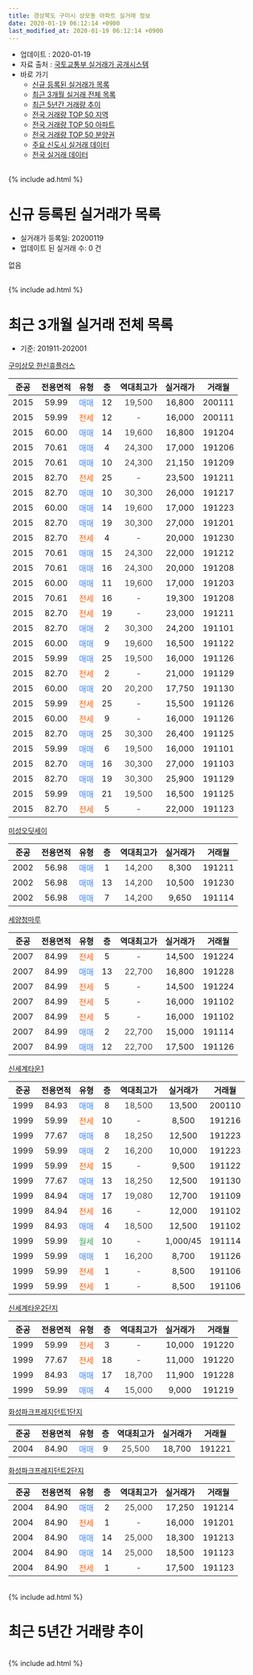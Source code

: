 ```yaml
---
title: 경상북도 구미시 상모동 아파트 실거래 정보
date: 2020-01-19 06:12:14 +0900
last_modified_at: 2020-01-19 06:12:14 +0900
---
```


* 업데이트 : 2020-01-19
* 자료 출처 : [국토교통부 실거래가 공개시스템](http://rt.molit.go.kr)
* 바로 가기
    * [신규 등록된 실거래가 목록](#신규-등록된-실거래가-목록)
    * [최근 3개월 실거래 전체 목록](#최근-3개월-실거래-전체-목록)
    * [최근 5년간 거래량 추이](#최근-5년간-거래량-추이)
    * [전국 거래량 TOP 50 지역](https://apt-info.github.io/apt-trade-info/최근-3개월-전국에서-가장-거래가-많이-발생한-지역)
    * [전국 거래량 TOP 50 아파트](https://apt-info.github.io/apt-trade-info/최근-3개월-전국에서-가장-거래가-많이-발생한-아파트)
    * [전국 거래량 TOP 50 분양권](https://apt-info.github.io/apt-trade-info/최근-3개월-전국에서-가장-거래가-많이-발생한-분양권)
    * [주요 신도시 실거래 데이터](https://apt-info.github.io/apt-trade-info/주요-신도시)
    * [전국 실거래 데이터](https://apt-info.github.io/apt-trade-info/전국)
<br>
{% include ad.html %}
<br>

# 신규 등록된 실거래가 목록
* 실거래가 등록일: 20200119
* 업데이트 된 실거래 수: 0 건

없음

<br>
{% include ad.html %}
<br>

# 최근 3개월 실거래 전체 목록
* 기준: 201911-202001


[구미상모 한신휴플러스](https://search.naver.com/search.naver?query=%EA%B2%BD%EC%83%81%EB%B6%81%EB%8F%84+%EA%B5%AC%EB%AF%B8%EC%8B%9C+%EC%83%81%EB%AA%A8%EB%8F%99+%EA%B5%AC%EB%AF%B8%EC%83%81%EB%AA%A8+%ED%95%9C%EC%8B%A0%ED%9C%B4%ED%94%8C%EB%9F%AC%EC%8A%A4)

|준공|전용면적|유형|층|역대최고가|실거래가|거래월|
|:---:|:---:|:---:|:---:|:---:|:---:|:---:|
|2015|59.99|<span style="color:#4285f3">매매</span>|12|<span style="color:#444444">19,500</span>|16,800|200111|
|2015|59.99|<span style="color:#ff5a00">전세</span>|12|<span style="color:#444444">-</span>|16,000|200111|
|2015|60.00|<span style="color:#4285f3">매매</span>|14|<span style="color:#444444">19,600</span>|16,800|191204|
|2015|70.61|<span style="color:#4285f3">매매</span>|4|<span style="color:#444444">24,300</span>|17,000|191206|
|2015|70.61|<span style="color:#4285f3">매매</span>|10|<span style="color:#444444">24,300</span>|21,150|191209|
|2015|82.70|<span style="color:#ff5a00">전세</span>|25|<span style="color:#444444">-</span>|23,500|191211|
|2015|82.70|<span style="color:#4285f3">매매</span>|10|<span style="color:#444444">30,300</span>|26,000|191217|
|2015|60.00|<span style="color:#4285f3">매매</span>|14|<span style="color:#444444">19,600</span>|17,000|191223|
|2015|82.70|<span style="color:#4285f3">매매</span>|19|<span style="color:#444444">30,300</span>|27,000|191201|
|2015|82.70|<span style="color:#ff5a00">전세</span>|4|<span style="color:#444444">-</span>|20,000|191230|
|2015|70.61|<span style="color:#4285f3">매매</span>|15|<span style="color:#444444">24,300</span>|22,000|191212|
|2015|70.61|<span style="color:#4285f3">매매</span>|16|<span style="color:#444444">24,300</span>|20,000|191208|
|2015|60.00|<span style="color:#4285f3">매매</span>|11|<span style="color:#444444">19,600</span>|17,000|191203|
|2015|70.61|<span style="color:#ff5a00">전세</span>|16|<span style="color:#444444">-</span>|19,300|191208|
|2015|82.70|<span style="color:#ff5a00">전세</span>|19|<span style="color:#444444">-</span>|23,000|191211|
|2015|82.70|<span style="color:#4285f3">매매</span>|2|<span style="color:#444444">30,300</span>|24,200|191101|
|2015|60.00|<span style="color:#4285f3">매매</span>|9|<span style="color:#444444">19,600</span>|16,500|191122|
|2015|59.99|<span style="color:#4285f3">매매</span>|25|<span style="color:#444444">19,500</span>|16,000|191126|
|2015|82.70|<span style="color:#ff5a00">전세</span>|2|<span style="color:#444444">-</span>|21,000|191129|
|2015|60.00|<span style="color:#4285f3">매매</span>|20|<span style="color:#444444">20,200</span>|17,750|191130|
|2015|59.99|<span style="color:#ff5a00">전세</span>|25|<span style="color:#444444">-</span>|15,500|191126|
|2015|60.00|<span style="color:#ff5a00">전세</span>|9|<span style="color:#444444">-</span>|16,000|191126|
|2015|82.70|<span style="color:#4285f3">매매</span>|25|<span style="color:#444444">30,300</span>|26,400|191125|
|2015|59.99|<span style="color:#4285f3">매매</span>|6|<span style="color:#444444">19,500</span>|16,000|191101|
|2015|82.70|<span style="color:#4285f3">매매</span>|16|<span style="color:#444444">30,300</span>|27,000|191103|
|2015|82.70|<span style="color:#4285f3">매매</span>|19|<span style="color:#444444">30,300</span>|25,900|191129|
|2015|59.99|<span style="color:#4285f3">매매</span>|21|<span style="color:#444444">19,500</span>|16,500|191125|
|2015|82.70|<span style="color:#ff5a00">전세</span>|5|<span style="color:#444444">-</span>|22,000|191123|

[미성오딧세이](https://search.naver.com/search.naver?query=%EA%B2%BD%EC%83%81%EB%B6%81%EB%8F%84+%EA%B5%AC%EB%AF%B8%EC%8B%9C+%EC%83%81%EB%AA%A8%EB%8F%99+%EB%AF%B8%EC%84%B1%EC%98%A4%EB%94%A7%EC%84%B8%EC%9D%B4)

|준공|전용면적|유형|층|역대최고가|실거래가|거래월|
|:---:|:---:|:---:|:---:|:---:|:---:|:---:|
|2002|56.98|<span style="color:#4285f3">매매</span>|1|<span style="color:#444444">14,200</span>|8,300|191211|
|2002|56.98|<span style="color:#4285f3">매매</span>|13|<span style="color:#444444">14,200</span>|10,500|191230|
|2002|56.98|<span style="color:#4285f3">매매</span>|7|<span style="color:#444444">14,200</span>|9,650|191114|

[세양청마루](https://search.naver.com/search.naver?query=%EA%B2%BD%EC%83%81%EB%B6%81%EB%8F%84+%EA%B5%AC%EB%AF%B8%EC%8B%9C+%EC%83%81%EB%AA%A8%EB%8F%99+%EC%84%B8%EC%96%91%EC%B2%AD%EB%A7%88%EB%A3%A8)

|준공|전용면적|유형|층|역대최고가|실거래가|거래월|
|:---:|:---:|:---:|:---:|:---:|:---:|:---:|
|2007|84.99|<span style="color:#ff5a00">전세</span>|5|<span style="color:#444444">-</span>|14,500|191224|
|2007|84.99|<span style="color:#4285f3">매매</span>|13|<span style="color:#444444">22,700</span>|16,800|191228|
|2007|84.99|<span style="color:#ff5a00">전세</span>|5|<span style="color:#444444">-</span>|14,500|191224|
|2007|84.99|<span style="color:#ff5a00">전세</span>|5|<span style="color:#444444">-</span>|16,000|191102|
|2007|84.99|<span style="color:#ff5a00">전세</span>|5|<span style="color:#444444">-</span>|16,000|191102|
|2007|84.99|<span style="color:#4285f3">매매</span>|2|<span style="color:#444444">22,700</span>|15,000|191114|
|2007|84.99|<span style="color:#4285f3">매매</span>|12|<span style="color:#444444">22,700</span>|17,500|191126|

[신세계타운1](https://search.naver.com/search.naver?query=%EA%B2%BD%EC%83%81%EB%B6%81%EB%8F%84+%EA%B5%AC%EB%AF%B8%EC%8B%9C+%EC%83%81%EB%AA%A8%EB%8F%99+%EC%8B%A0%EC%84%B8%EA%B3%84%ED%83%80%EC%9A%B41)

|준공|전용면적|유형|층|역대최고가|실거래가|거래월|
|:---:|:---:|:---:|:---:|:---:|:---:|:---:|
|1999|84.93|<span style="color:#4285f3">매매</span>|8|<span style="color:#444444">18,500</span>|13,500|200110|
|1999|59.99|<span style="color:#ff5a00">전세</span>|10|<span style="color:#444444">-</span>|8,500|191216|
|1999|77.67|<span style="color:#4285f3">매매</span>|8|<span style="color:#444444">18,250</span>|12,500|191223|
|1999|59.99|<span style="color:#4285f3">매매</span>|2|<span style="color:#444444">16,200</span>|10,000|191223|
|1999|59.99|<span style="color:#ff5a00">전세</span>|15|<span style="color:#444444">-</span>|9,500|191122|
|1999|77.67|<span style="color:#4285f3">매매</span>|13|<span style="color:#444444">18,250</span>|12,500|191130|
|1999|84.94|<span style="color:#4285f3">매매</span>|17|<span style="color:#444444">19,080</span>|12,700|191109|
|1999|84.94|<span style="color:#ff5a00">전세</span>|16|<span style="color:#444444">-</span>|12,000|191102|
|1999|84.93|<span style="color:#4285f3">매매</span>|4|<span style="color:#444444">18,500</span>|12,500|191102|
|1999|59.99|<span style="color:#34a853">월세</span>|10|<span style="color:#444444">-</span>|1,000/45|191114|
|1999|59.99|<span style="color:#4285f3">매매</span>|1|<span style="color:#444444">16,200</span>|8,700|191126|
|1999|59.99|<span style="color:#ff5a00">전세</span>|1|<span style="color:#444444">-</span>|8,500|191106|
|1999|59.99|<span style="color:#ff5a00">전세</span>|1|<span style="color:#444444">-</span>|8,500|191106|


<script async src="//pagead2.googlesyndication.com/pagead/js/adsbygoogle.js"></script>
<!-- 기본 -->
<ins class="adsbygoogle"
     style="display:block"
     data-ad-client="ca-pub-1142216861245946"
     data-ad-slot="4805727019"
     data-ad-format="auto"
     data-full-width-responsive="true"></ins>
<script>
(adsbygoogle = window.adsbygoogle || []).push({});
</script>


[신세계타운2단지](https://search.naver.com/search.naver?query=%EA%B2%BD%EC%83%81%EB%B6%81%EB%8F%84+%EA%B5%AC%EB%AF%B8%EC%8B%9C+%EC%83%81%EB%AA%A8%EB%8F%99+%EC%8B%A0%EC%84%B8%EA%B3%84%ED%83%80%EC%9A%B42%EB%8B%A8%EC%A7%80)

|준공|전용면적|유형|층|역대최고가|실거래가|거래월|
|:---:|:---:|:---:|:---:|:---:|:---:|:---:|
|1999|59.99|<span style="color:#ff5a00">전세</span>|3|<span style="color:#444444">-</span>|10,000|191220|
|1999|77.67|<span style="color:#ff5a00">전세</span>|18|<span style="color:#444444">-</span>|11,000|191220|
|1999|84.93|<span style="color:#4285f3">매매</span>|17|<span style="color:#444444">18,700</span>|11,900|191228|
|1999|59.99|<span style="color:#4285f3">매매</span>|4|<span style="color:#444444">15,000</span>|9,000|191219|

[화성파크프레지던트1단지](https://search.naver.com/search.naver?query=%EA%B2%BD%EC%83%81%EB%B6%81%EB%8F%84+%EA%B5%AC%EB%AF%B8%EC%8B%9C+%EC%83%81%EB%AA%A8%EB%8F%99+%ED%99%94%EC%84%B1%ED%8C%8C%ED%81%AC%ED%94%84%EB%A0%88%EC%A7%80%EB%8D%98%ED%8A%B81%EB%8B%A8%EC%A7%80)

|준공|전용면적|유형|층|역대최고가|실거래가|거래월|
|:---:|:---:|:---:|:---:|:---:|:---:|:---:|
|2004|84.90|<span style="color:#4285f3">매매</span>|9|<span style="color:#444444">25,500</span>|18,700|191221|

[화성파크프레지던트2단지](https://search.naver.com/search.naver?query=%EA%B2%BD%EC%83%81%EB%B6%81%EB%8F%84+%EA%B5%AC%EB%AF%B8%EC%8B%9C+%EC%83%81%EB%AA%A8%EB%8F%99+%ED%99%94%EC%84%B1%ED%8C%8C%ED%81%AC%ED%94%84%EB%A0%88%EC%A7%80%EB%8D%98%ED%8A%B82%EB%8B%A8%EC%A7%80)

|준공|전용면적|유형|층|역대최고가|실거래가|거래월|
|:---:|:---:|:---:|:---:|:---:|:---:|:---:|
|2004|84.90|<span style="color:#4285f3">매매</span>|2|<span style="color:#444444">25,000</span>|17,250|191214|
|2004|84.90|<span style="color:#ff5a00">전세</span>|1|<span style="color:#444444">-</span>|16,000|191201|
|2004|84.90|<span style="color:#4285f3">매매</span>|14|<span style="color:#444444">25,000</span>|18,300|191213|
|2004|84.90|<span style="color:#4285f3">매매</span>|14|<span style="color:#444444">25,000</span>|18,500|191123|
|2004|84.90|<span style="color:#ff5a00">전세</span>|1|<span style="color:#444444">-</span>|17,500|191123|


<br>
{% include ad.html %}
<br>

# 최근 5년간 거래량 추이


<div style="width:100%;">
    <canvas id="deal_progress" height="200"></canvas>
</div>

<script>
new Chart(document.getElementById("deal_progress"), {
    type: 'line',
    data: {
        labels: ['201501','201502','201503','201504','201505','201506','201507','201508','201509','201510','201511','201512','201601','201602','201603','201604','201605','201606','201607','201608','201609','201610','201611','201612','201701','201702','201703','201704','201705','201706','201707','201708','201709','201710','201711','201712','201801','201802','201803','201804','201805','201806','201807','201808','201809','201810','201811','201812','201901','201902','201903','201904','201905','201906','201907','201908','201909','201910','201911','201912','202001'],
        datasets: [{
            label: '매매',
            pointRadius: 1,
            data: [18, 6, 14, 15, 17, 15, 6, 9, 13, 21, 11, 11, 10, 9, 13, 8, 15, 9, 14, 15, 11, 12, 6, 17, 11, 7, 18, 14, 13, 10, 18, 10, 15, 10, 20, 10, 14, 7, 18, 9, 8, 9, 9, 6, 11, 10, 11, 12, 7, 12, 13, 13, 11, 15, 24, 19, 8, 14, 17, 19, 2],
            borderColor: "rgba(255, 201, 14, 1)",
            backgroundColor: "rgba(255, 201, 14, 0.5)",
            fill: false,
            lineTension: 0
        },{
            label: '전월세',
            pointRadius: 1,
            data: [3, 4, 3, 5, 6, 4, 8, 5, 0, 19, 42, 32, 17, 14, 7, 13, 9, 5, 3, 6, 2, 7, 3, 5, 2, 5, 8, 9, 6, 5, 5, 6, 9, 8, 12, 14, 17, 6, 11, 5, 7, 8, 9, 7, 5, 5, 6, 8, 11, 10, 10, 4, 5, 8, 7, 4, 0, 9, 12, 10, 1],
            borderColor: "rgba(0, 141, 185, 1)",
            backgroundColor: "rgba(0, 141, 185, 0.5)",
            fill: false,
            lineTension: 0
        }
        ]
    },
    options: {
        responsive: true,
        title: {
            display: false
        },
        tooltips: {
            mode: 'index',
            intersect: false
        },
        hover: {
            mode: 'nearest',
            intersect: true
        },
        scales: {
            xAxes: [{
                display: true,
                scaleLabel: {
                    display: true,
                    labelString: '년/월'
                }
            }],
            yAxes: [{
                display: true,
                ticks: {
                    suggestedMin: 0,
                },
                scaleLabel: {
                    display: true,
                    labelString: '실거래 수'
                }
            }]
        }
    }
});

</script>


<br>
{% include ad.html %}
<br>

